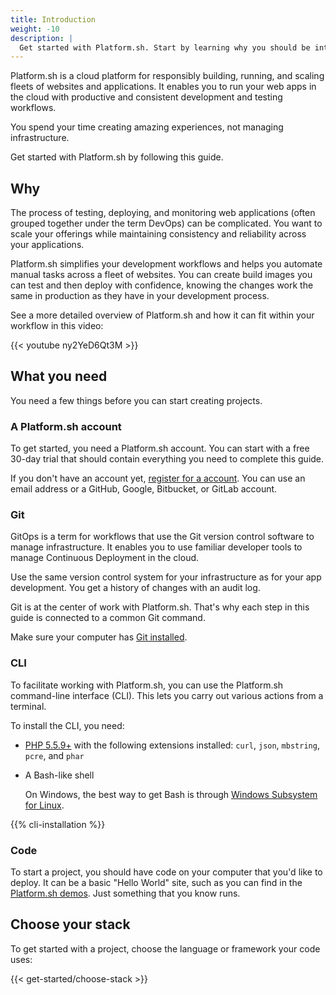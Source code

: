 ```yaml
---
title: Introduction
weight: -10
description: |
  Get started with Platform.sh. Start by learning why you should be interested.
---
```


Platform.sh is a cloud platform for responsibly building, running, and scaling fleets of websites and applications.
It enables you to run your web apps in the cloud with productive and consistent development and testing workflows.

You spend your time creating amazing experiences, not managing infrastructure.

Get started with Platform.sh by following this guide.

## Why

The process of testing, deploying, and monitoring web applications (often grouped together under the term DevOps)
can be complicated.
You want to scale your offerings while maintaining consistency and reliability across your applications.

Platform.sh simplifies your development workflows and helps you automate manual tasks across a fleet of websites.
You can create build images you can test and then deploy with confidence,
knowing the changes work the same in production as they have in your development process.

See a more detailed overview of Platform.sh and how it can fit within your workflow in this video:

{{< youtube ny2YeD6Qt3M >}}

## What you need

You need a few things before you can start creating projects.

### A Platform.sh account

To get started, you need a Platform.sh account.
You can start with a free 30-day trial that should contain everything you need to complete this guide.

If you don't have an account yet, [register for a account](https://auth.api.platform.sh/register).
You can use an email address or a GitHub, Google, Bitbucket, or GitLab account.

### Git

GitOps is a term for workflows that use the Git version control software to manage infrastructure.
It enables you to use familiar developer tools to manage Continuous Deployment in the cloud.

Use the same version control system for your infrastructure as for your app development.
You get a history of changes with an audit log.

Git is at the center of work with Platform.sh.
That's why each step in this guide is connected to a common Git command.

Make sure your computer has [Git installed](https://git-scm.com/downloads).

### CLI

To facilitate working with Platform.sh, you can use the Platform.sh command-line interface (CLI).
This lets you carry out various actions from a terminal.

To install the CLI, you need:

* [PHP 5.5.9+](https://www.php.net/manual/en/install.php) with the following extensions installed: `curl`, `json`, `mbstring`, `pcre`, and `phar`
* A Bash-like shell

  On Windows, the best way to get Bash is through [Windows Subsystem for Linux](https://msdn.microsoft.com/en-gb/commandline/wsl/about).

{{% cli-installation %}}

### Code

To start a project, you should have code on your computer that you'd like to deploy.
It can be a basic "Hello World" site, such as you can find in the [Platform.sh demos](https://github.com/platformsh-demos).
Just something that you know runs.

## Choose your stack

To get started with a project, choose the language or framework your code uses:

{{< get-started/choose-stack >}}
